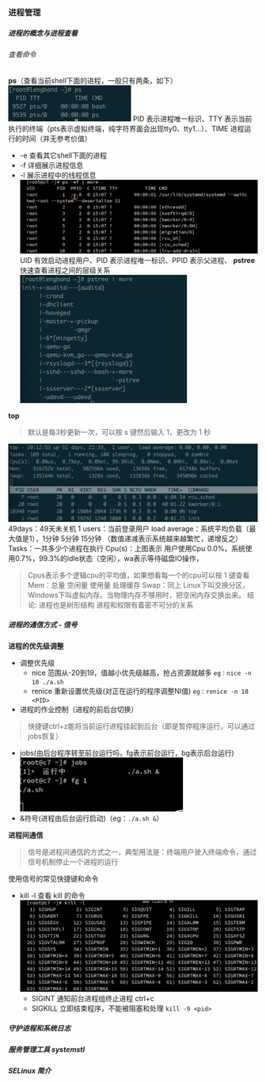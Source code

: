 ### 进程管理
##### 进程的概念与进程查看
###### 查看命令
**ps**（查看当前shell下面的进程，一般只有两条，如下）
![](./images/ps.png)
PID 表示进程唯一标识、TTY 表示当前执行的终端（pts表示虚拟终端，纯字符界面会出现tty0、tty1...）、TIME 进程运行的时间（并无参考价值）
  * -e 查看其它shell下面的进程
  * -f 详细展示进程信息
  * -l 展示进程中的线程信息
  ![](./images/ps_ef.png)
  UID 有效启动进程用户、PID 表示进程唯一标识、PPID 表示父进程、
**pstree** 快速查看进程之间的层级关系
  ![](./images/pstree.png)

**top**
> 默认是每3秒更新一次，可以按 s 键然后输入 1，更改为 1 秒

![](./images/top.png)
49days：49天未关机
1 users：当前登录用户
load average：系统平均负载（最大值是1），1分钟 5分钟 15分钟 （数值递减表示系统越来越繁忙，递增反之）
Tasks：一共多少个进程在执行
Cpu(s)：上图表示 用户使用Cpu 0.0%，系统使用0.7%，99.3%的idle状态（空闲），wa表示等待磁盘IO操作，
> Cpus表示多个逻辑cpu的平均值，如果想看每一个的cpu可以按 1 键查看
Mem：总量 空闲量 使用量 处理缓存
Swap：同上
> Linux下叫交换分区，Windows下叫虚拟内存。当物理内存不够用时，把空闲内存交换出来。
> 结论: 
进程也是树形结构
进程和权限有着密不可分的关系

##### 进程的通信方式 - 信号
**进程的优先级调整**
* 调整优先级
  * nice 范围从-20到19，值越小优先级越高，抢占资源就越多 `eg：nice -n 10 ./a.sh`
  * renice 重新设置优先级(对正在运行的程序调整NI值) `eg：renice -n 10 <PID>`
* 进程的作业控制（进程的前后台切换）
> 快捷键ctrl+z能将当前运行进程挂起到后台（即是暂停程序运行，可以通过jobs恢复）
  * jobs(由后台程序转至前台运行吗，fg表示前台运行，bg表示后台运行)
  ![](./images/jobs.png)
  * &符号(进程由后台运行启动)（eg：`./a.sh &`）

**进程间通信**
> 信号是进程间通信的方式之一，典型用法是：终端用户驶入终端命令，通过信号机制停止一个进程的运行

使用信号的常见快捷键和命令
* kill -l 查看 kill 的命令
  ![](./images/kill_l.png)
  * SIGINT 通知前台进程组终止进程 ctrl+c
  * SIGKILL 立即结束程序，不能被阻塞和处理 `kill -9 <pid>`

##### 守护进程和系统日志
##### 服务管理工具 systemstl
##### SELinux 简介
